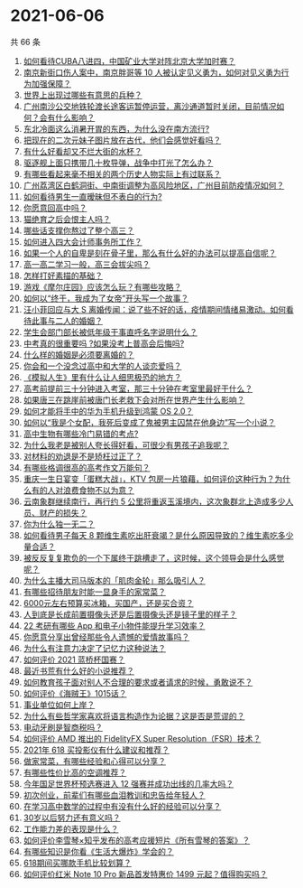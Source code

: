 # 2021-06-06

共 66 条

<!-- BEGIN -->
<!-- 最后更新时间 Sun Jun 06 2021 05:11:38 GMT+0800 (China Standard Time) -->

1. [如何看待CUBA八进四，中国矿业大学对阵北京大学加时赛？](https://www.zhihu.com/question/463306896)
2. [南京新街口伤人案中，南京胖哥等 10
   人被认定见义勇为，如何对见义勇为行为加强保障？](https://www.zhihu.com/question/462770395)
3. [世界上出现过哪些有意思的兵种？](https://www.zhihu.com/question/419256945)
4. [广州南沙公交地铁轮渡长途客运暂停运营，离沙通道暂时关闭，目前情况如何？会有什么影响？](https://www.zhihu.com/question/463278387)
5. [东北冷面这么消暑开胃的东西，为什么没在南方流行?](https://www.zhihu.com/question/462700732)
6. [把现在的二次元妹子图片放在古代，他们会感觉好看吗？](https://www.zhihu.com/question/462903907)
7. [有什么好看却又不烂大街的水杯？](https://www.zhihu.com/question/65459802)
8. [驱逐舰上面只携带几十枚导弹，战争中打光了怎么办？](https://www.zhihu.com/question/39027069)
9. [有哪些看起来毫不相关的两个历史人物实际上有过联系？](https://www.zhihu.com/question/392281921)
10. [广州荔湾区白鹤洞街、中南街调整为高风险地区，广州目前防疫情况如何？](https://www.zhihu.com/question/462683954)
11. [如何看待男生一直暧昧但不表白的行为?](https://www.zhihu.com/question/314211216)
12. [你愿意回高中吗？](https://www.zhihu.com/question/453231661)
13. [猫绝育之后会恨主人吗？](https://www.zhihu.com/question/420799616)
14. [哪些话支撑你熬过了整个高三？](https://www.zhihu.com/question/398139905)
15. [如何进入四大会计师事务所工作？](https://www.zhihu.com/question/310191544)
16. [如果一个人的自卑是刻在骨子里，那么有什么好的办法可以提高自信呢？](https://www.zhihu.com/question/461396765)
17. [高一高二学习一般，高三会拔尖吗？](https://www.zhihu.com/question/461416493)
18. [怎样打好素描的基础？](https://www.zhihu.com/question/26444779)
19. [游戏《摩尔庄园》应该怎么玩？有哪些攻略？](https://www.zhihu.com/question/371309327)
20. [如何以“终于，我成为了女帝”开头写一个故事？](https://www.zhihu.com/question/405355755)
21. [汪小菲回应与大 S
    离婚传闻：说了些不好的话，疫情期间情绪易激动。如何看待此事与二人的婚姻？](https://www.zhihu.com/question/463252497)
22. [学生会部门部长被低年级干事直呼名字说明什么？](https://www.zhihu.com/question/21999602)
23. [中考真的很重要吗 ?如果没考上普高会后悔吗?](https://www.zhihu.com/question/461082126)
24. [什么样的婚姻是必须要离婚的？](https://www.zhihu.com/question/320021757)
25. [你会和一个没念过高中和大学的人谈恋爱吗？](https://www.zhihu.com/question/462293257)
26. [《模拟人生》里有什么让人细思极恐的地方？](https://www.zhihu.com/question/264106033)
27. [高考前提前三十分钟进入考室，那三十分钟在考室里最好干什么？](https://www.zhihu.com/question/438598661)
28. [如果唐三在跳崖前被唐门长老救下会对所在世界产生什么影响？](https://www.zhihu.com/question/461272805)
29. [如何才能将手中的华为手机升级到鸿蒙 OS 2.0？](https://www.zhihu.com/question/436295623)
30. [如何以“我是个女配，我死后变成了鬼被男主囚禁在他身边”写一个小说？](https://www.zhihu.com/question/448069836)
31. [高中生物有哪些冷门易错的考点?](https://www.zhihu.com/question/447559813)
32. [为什么我老是被别人夸长得好看，可很少有男孩子追我呢？](https://www.zhihu.com/question/319027663)
33. [对材料的劝退是不是矫枉过正了？](https://www.zhihu.com/question/462787240)
34. [有哪些格调很高的高考作文万能句？](https://www.zhihu.com/question/265353821)
35. [重庆一生日宴变「蛋糕大战」，KTV
    包房一片狼藉，如何评价这种行为？为什么有的人对浪费食物不以为意？](https://www.zhihu.com/question/463080691)
36. [云南象群继续南行，再行约 5
    公里将重返玉溪境内，这次象群北上造成多少人员、财产的损失？](https://www.zhihu.com/question/463102060)
37. [你为什么独一无二？](https://www.zhihu.com/question/463105888)
38. [如何看待男子每天 8
    颗维生素吃出肝衰竭？是什么原因导致的？维生素吃多少量合适？](https://www.zhihu.com/question/463004931)
39. [被反反复复欺负的一个下属终于跳槽走了，这时候，这个领导会是什么感觉呢？](https://www.zhihu.com/question/419717401)
40. [为什么主播大司马版本的「肌肉金轮」那么吸引人？](https://www.zhihu.com/question/461688762)
41. [有哪些招待朋友时能一显身手的家常菜？](https://www.zhihu.com/question/28037354)
42. [6000元左右预算买冰箱，买国产，还是买合资？](https://www.zhihu.com/question/427992113)
43. [人到底是长成前置摄像头还是后置摄像头还是镜子里的样子？](https://www.zhihu.com/question/66063294)
44. [22 考研有哪些 App 和电子小物件能提升学习效率？](https://www.zhihu.com/question/462935512)
45. [你愿意分享出曾经那些令人遗憾的爱情故事吗？](https://www.zhihu.com/question/461039473)
46. [为什么有注意力决定了记忆力这种说法？](https://www.zhihu.com/question/453067685)
47. [如何评价 2021 蓝桥杯国赛？](https://www.zhihu.com/question/463261567)
48. [最近书荒有什么好的小说推荐？](https://www.zhihu.com/question/454175132)
49. [如何教育孩子面对别人不合理的要求或者请求的时候，勇敢说不？](https://www.zhihu.com/question/460662042)
50. [如何评价《海贼王》1015话？](https://www.zhihu.com/question/463011991)
51. [事业单位如何上岸？](https://www.zhihu.com/question/345511835)
52. [为什么有些哲学家喜欢将语言构造作为论据？这是否是荒谬的？](https://www.zhihu.com/question/456701631)
53. [电动牙刷是智商税吗？](https://www.zhihu.com/question/60799591)
54. [如何评价 AMD 推出的 FidelityFX Super
    Resolution（FSR）技术？](https://www.zhihu.com/question/462609402)
55. [2021年 618 买投影仪有什么建议和推荐？](https://www.zhihu.com/question/458826447)
56. [做家常菜，有哪些经验和心得可以分享？](https://www.zhihu.com/question/19760437)
57. [有哪些性价比高的空调推荐？](https://www.zhihu.com/question/393218413)
58. [今年国足世界杯预选赛进入 12 强赛并成功出线的几率大吗？](https://www.zhihu.com/question/458794320)
59. [初次创业，前辈们有哪些血泪教训和忠告给年轻人？](https://www.zhihu.com/question/456798060)
60. [在学习高中数学的过程中有没有什么好的经验可以分享？](https://www.zhihu.com/question/24681105)
61. [30岁以后努力还有意义吗？](https://www.zhihu.com/question/461708777)
62. [工作能力差的表现是什么？](https://www.zhihu.com/question/272082217)
63. [如何评价李雪琴×知乎发布的高考应援短片《所有雪琴的答案》？](https://www.zhihu.com/question/463097533)
64. [有哪些知识是你看《生活大爆炸》学会的？](https://www.zhihu.com/question/321167011)
65. [618期间买哪款手机比较划算？](https://www.zhihu.com/question/463120125)
66. [如何评价红米 Note 10 Pro 新品首发特惠价 1499
    元起？值得购买吗？](https://www.zhihu.com/question/461503607)

<!-- END -->
